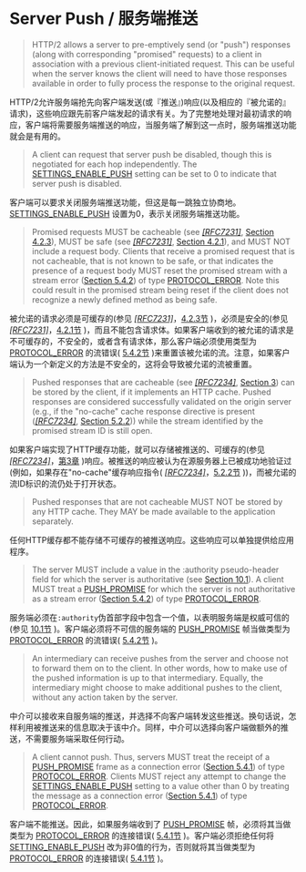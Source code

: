# Server Push / 服务端推送
> HTTP/2 allows a server to pre-emptively send (or "push") responses (along with corresponding "promised" requests) to a client in association with a previous client-initiated request. This can be useful when the server knows the client will need to have those responses available in order to fully process the response to the original request.

HTTP/2允许服务端抢先向客户端发送(或『推送』)响应(以及相应的『被允诺的』请求)，这些响应跟先前客户端发起的请求有关。为了完整地处理对最初请求的响应，客户端将需要服务端推送的响应，当服务端了解到这一点时，服务端推送功能就会是有用的。

> A client can request that server push be disabled, though this is negotiated for each hop independently. The [SETTINGS\_ENABLE\_PUSH](http://httpwg.org/specs/rfc7540.html#SETTINGS_ENABLE_PUSH) setting can be set to 0 to indicate that server push is disabled.

客户端可以要求关闭服务端推送功能，但这是每一跳独立协商地。[SETTINGS\_ENABLE\_PUSH](http://httpwg.org/specs/rfc7540.html#SETTINGS_ENABLE_PUSH) 设置为0，表示关闭服务端推送功能。

> Promised requests MUST be cacheable (see [*[RFC7231]*](http://httpwg.org/specs/rfc7540.html#RFC7231), [Section 4.2.3](http://httpwg.org/specs/rfc7231.html#cacheable.methods)), MUST be safe (see [*[RFC7231]*](http://httpwg.org/specs/rfc7540.html#RFC7231), [Section 4.2.1](http://httpwg.org/specs/rfc7231.html#safe.methods)), and MUST NOT include a request body. Clients that receive a promised request that is not cacheable, that is not known to be safe, or that indicates the presence of a request body MUST reset the promised stream with a stream error ([Section 5.4.2](http://httpwg.org/specs/rfc7540.html#StreamErrorHandler)) of type [PROTOCOL_ERROR](http://httpwg.org/specs/rfc7540.html#PROTOCOL_ERROR). Note this could result in the promised stream being reset if the client does not recognize a newly defined method as being safe.

被允诺的请求必须是可缓存的(参见 [*[RFC7231]*](http://httpwg.org/specs/rfc7540.html#RFC7231)，[4.2.3节](http://httpwg.org/specs/rfc7231.html#cacheable.methods) )，必须是安全的(参见 [*[RFC7231]*](http://httpwg.org/specs/rfc7540.html#RFC7231)，[4.2.1节](http://httpwg.org/specs/rfc7231.html#safe.methods) )，而且不能包含请求体。如果客户端收到的被允诺的请求是不可缓存的，不安全的，或者含有请求体，那么客户端必须使用类型为 [PROTOCOL\_ERROR](http://httpwg.org/specs/rfc7540.html#PROTOCOL_ERROR) 的流错误( [5.4.2节](http://httpwg.org/specs/rfc7540.html#StreamErrorHandler) )来重置该被允诺的流。注意，如果客户端认为一个新定义的方法是不安全的，这将会导致被允诺的流被重置。

> Pushed responses that are cacheable (see [*[RFC7234]*](http://httpwg.org/specs/rfc7540.html#RFC7234), [Section 3](http://httpwg.org/specs/rfc7234.html#response.cacheability)) can be stored by the client, if it implements an HTTP cache. Pushed responses are considered successfully validated on the origin server (e.g., if the "no-cache" cache response directive is present ([*[RFC7234]*](http://httpwg.org/specs/rfc7540.html#RFC7234), [Section 5.2.2](http://httpwg.org/specs/rfc7234.html#cache-response-directive))) while the stream identified by the promised stream ID is still open.

如果客户端实现了HTTP缓存功能，就可以存储被推送的、可缓存的(参见 [*[RFC7234]*](http://httpwg.org/specs/rfc7540.html#RFC7234)，[第3章](http://httpwg.org/specs/rfc7234.html#response.cacheability) )响应。被推送的响应被认为在源服务器上已被成功地验证过(例如，如果存在"no-cache"缓存响应指令( [*[RFC7234]*](http://httpwg.org/specs/rfc7540.html#RFC7234)，[5.2.2节](http://httpwg.org/specs/rfc7234.html#cache-response-directive) ))，而被允诺的流ID标识的流仍处于打开状态。

> Pushed responses that are not cacheable MUST NOT be stored by any HTTP cache. They MAY be made available to the application separately.

任何HTTP缓存都不能存储不可缓存的被推送响应。这些响应可以单独提供给应用程序。

> The server MUST include a value in the :authority pseudo-header field for which the server is authoritative (see [Section 10.1](http://httpwg.org/specs/rfc7540.html#authority)). A client MUST treat a [PUSH_PROMISE](http://httpwg.org/specs/rfc7540.html#PUSH_PROMISE) for which the server is not authoritative as a stream error ([Section 5.4.2](http://httpwg.org/specs/rfc7540.html#StreamErrorHandler)) of type [PROTOCOL\_ERROR](http://httpwg.org/specs/rfc7540.html#PROTOCOL_ERROR).

服务端必须在`:authority`伪首部字段中包含一个值，以表明服务端是权威可信的(参见 [10.1节](http://httpwg.org/specs/rfc7540.html#authority) )。客户端必须将不可信的服务端的 [PUSH\_PROMISE](http://httpwg.org/specs/rfc7540.html#PUSH_PROMISE) 帧当做类型为 [PROTOCOL\_ERROR](http://httpwg.org/specs/rfc7540.html#PROTOCOL_ERROR) 的流错误( [5.4.2节](http://httpwg.org/specs/rfc7540.html#StreamErrorHandler) )。

> An intermediary can receive pushes from the server and choose not to forward them on to the client. In other words, how to make use of the pushed information is up to that intermediary. Equally, the intermediary might choose to make additional pushes to the client, without any action taken by the server.

中介可以接收来自服务端的推送，并选择不向客户端转发这些推送。换句话说，怎样利用被推送来的信息取决于该中介。同样，中介可以选择向客户端做额外的推送，不需要服务端采取任何行动。

> A client cannot push. Thus, servers MUST treat the receipt of a [PUSH\_PROMISE](http://httpwg.org/specs/rfc7540.html#PUSH_PROMISE) frame as a connection error ([Section 5.4.1](http://httpwg.org/specs/rfc7540.html#ConnectionErrorHandler)) of type [PROTOCOL\_ERROR](http://httpwg.org/specs/rfc7540.html#PROTOCOL_ERROR). Clients MUST reject any attempt to change the [SETTINGS\_ENABLE\_PUSH](http://httpwg.org/specs/rfc7540.html#SETTINGS_ENABLE_PUSH) setting to a value other than 0 by treating the message as a connection error ([Section 5.4.1](http://httpwg.org/specs/rfc7540.html#ConnectionErrorHandler)) of type [PROTOCOL_ERROR](http://httpwg.org/specs/rfc7540.html#PROTOCOL_ERROR).

客户端不能推送。因此，如果服务端收到了 [PUSH\_PROMISE](http://httpwg.org/specs/rfc7540.html#PUSH_PROMISE) 帧，必须将其当做类型为 [PROTOCOL\_ERROR](http://httpwg.org/specs/rfc7540.html#PROTOCOL_ERROR) 的连接错误( [5.4.1节](http://httpwg.org/specs/rfc7540.html#ConnectionErrorHandler) )。客户端必须拒绝任何将 [SETTING\_ENABLE\_PUSH](http://httpwg.org/specs/rfc7540.html#SETTINGS_ENABLE_PUSH) 改为非0值的行为，否则就将其当做类型为 [PROTOCOL\_ERROR](http://httpwg.org/specs/rfc7540.html#PROTOCOL_ERROR) 的连接错误( [5.4.1节](http://httpwg.org/specs/rfc7540.html#ConnectionErrorHandler) )。